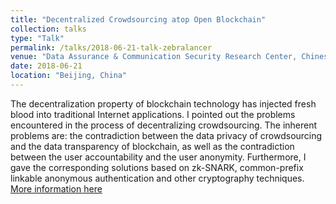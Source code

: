 ```yaml
---
title: "Decentralized Crowdsourcing atop Open Blockchain"
collection: talks
type: "Talk"
permalink: /talks/2018-06-21-talk-zebralancer
venue: "Data Assurance & Communication Security Research Center, Chinese Academy of Science"
date: 2018-06-21
location: "Beijing, China"
---
```


The decentralization property of blockchain technology has injected fresh blood into traditional Internet applications. I pointed out the problems encountered in the process of decentralizing crowdsourcing. The inherent problems are: the contradiction between the data privacy of crowdsourcing and the data transparency of blockchain, as well as the contradiction between the user accountability and the user anonymity. Furthermore, I gave the corresponding solutions based on zk-SNARK, common-prefix linkable anonymous authentication and other cryptography techniques.
[More information here](http://dacas.cn/thread.aspx?ID=3783)
